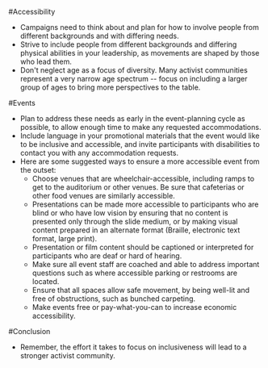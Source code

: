 #Accessibility

* Campaigns need to think about and plan for how to involve people from different backgrounds and with differing needs.
* Strive to include people from different backgrounds and differing physical abilities in your leadership, as movements are shaped by those who lead them.
* Don't neglect age as a focus of diversity. Many activist communities represent a very narrow age spectrum -- focus on including a larger group of ages to bring more perspectives to the table.

#Events

* Plan to address these needs as early in the event-planning cycle as possible, to allow enough time to make any requested accommodations.
* Include language in your promotional materials that the event would like to be inclusive and accessible, and invite participants with disabilities to contact you with any accommodation requests.
* Here are some suggested ways to ensure a more accessible event from the outset:
  * Choose venues that are wheelchair-accessible, including ramps to get to the auditorium or other venues. Be sure that cafeterias or other food venues are similarly accessible.
  * Presentations can be made more accessible to participants who are blind or who have low vision by ensuring that no content is presented only through the slide medium, or by making visual content prepared in an alternate format (Braille, electronic text format, large print).
  * Presentation or film content should be captioned or interpreted for participants who are deaf or hard of hearing.
  * Make sure all event staff are coached and able to address important questions such as where accessible parking or restrooms are located.
  * Ensure that all spaces allow safe movement, by being well-lit and free of obstructions, such as bunched carpeting.
  * Make events free or pay-what-you-can to increase economic accessibility.

#Conclusion

* Remember, the effort it takes to focus on inclusiveness will lead to a stronger activist community.
